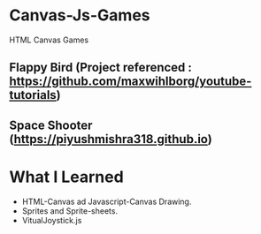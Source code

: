 # Canvas-Js-Games

HTML Canvas Games

  ## Flappy Bird (Project referenced : https://github.com/maxwihlborg/youtube-tutorials) ##
  ## Space Shooter (https://piyushmishra318.github.io) ##
  
# What I Learned
* HTML-Canvas ad Javascript-Canvas Drawing.
* Sprites and Sprite-sheets.
* VitualJoystick.js
  
  
  
